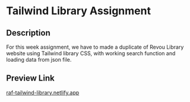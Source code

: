 # Tailwind Library Assignment

## Description

For this week assignment, we have to made a duplicate of Revou Library website using Tailwind library CSS, with working search function and loading data from json file.

## Preview Link

[raf-tailwind-library.netlify.app](raf-tailwind-library.netlify.app)
